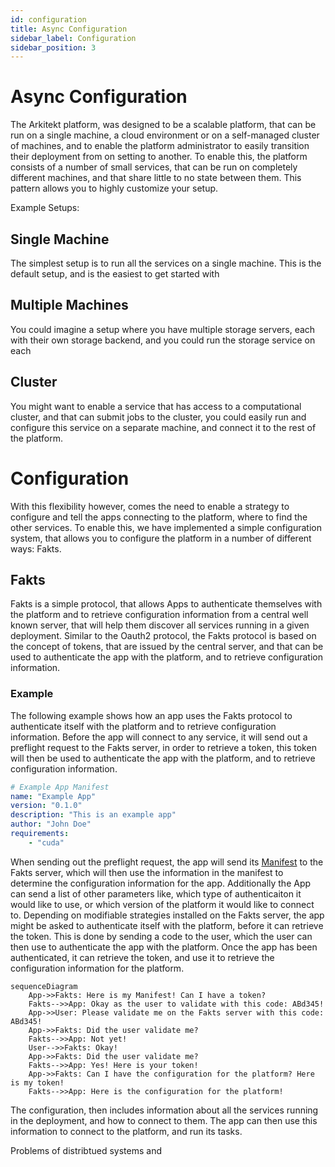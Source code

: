 ```yaml
---
id: configuration
title: Async Configuration
sidebar_label: Configuration
sidebar_position: 3
---
```


# Async Configuration

The Arkitekt platform, was designed to be a scalable platform, that can be run on a single machine, a cloud environment or on a self-managed cluster of machines, and to enable the platform administrator to easily transition their deployment from on setting to another. To enable this, the platform consists of a number of small services, that can be run on completely different machines, and that share little to no state between them. This pattern allows you to highly
customize your setup.

Example Setups:

## Single Machine

The simplest setup is to run all the services on a single machine. This is the default setup, and is the easiest to get started with

## Multiple Machines

You could imagine a setup where you have multiple storage servers, each with their own storage backend, and you could run the storage service on each

## Cluster

You might want to enable a service that has access to a computational cluster, and that can submit jobs to the cluster, you could easily run and
configure this service on a separate machine, and connect it to the rest of the platform.

# Configuration

With this flexibility however, comes the need to enable a strategy to configure and tell the apps connecting to the platform, where to find the other services. To enable this, we have implemented a simple configuration system, that allows you to configure the platform in a number of different ways: Fakts.

## Fakts

Fakts is a simple protocol, that allows Apps to authenticate themselves with the platform and to retrieve configuration information from a central well known server, that will help them discover all services running in a given deployment. Similar to the Oauth2 protocol, the Fakts protocol is based on the concept of tokens, that are issued by the central server, and that can be used to authenticate the app with the platform, and to retrieve configuration information.

### Example

The following example shows how an app uses the Fakts protocol to authenticate itself with the platform and to retrieve configuration information.
Before the app will connect to any service, it will send out a preflight request to the Fakts server, in order to retrieve a token, this token will then be used to authenticate the app with the platform, and to retrieve configuration information.


```yaml
# Example App Manifest
name: "Example App"
version: "0.1.0"
description: "This is an example app"
author: "John Doe"
requirements:
    - "cuda"

```


When sending out the preflight request, the app will send its [Manifest](#manifest) to the Fakts server, which will then use the information in the manifest to determine the configuration information for the app. Additionally the App can send a list of other parameters like, which type of authenticaiton it would like to use, or which version of the platform it would like to connect to.
Depending on modifiable strategies installed on the Fakts server, the app might be asked to authenticate itself with the platform, before it can retrieve the token. This is done by sending a code to the user, which the user can then use to authenticate the app with the platform. Once the app has been authenticated, it can retrieve the token, and use it to retrieve the configuration information for the platform.

```mermaid 
sequenceDiagram
    App->>Fakts: Here is my Manifest! Can I have a token?
    Fakts-->>App: Okay as the user to validate with this code: ABd345!
    App->>User: Please validate me on the Fakts server with this code: ABd345!
    App->>Fakts: Did the user validate me?
    Fakts-->>App: Not yet!
    User-->>Fakts: Okay!
    App->>Fakts: Did the user validate me?
    Fakts-->>App: Yes! Here is your token!
    App->>Fakts: Can I have the configuration for the platform? Here is my token!
    Fakts-->>App: Here is the configuration for the platform!

```

The configuration, then includes information about all the services running in the deployment, and how to connect to them. The app can then use this information to connect to the platform, and run its tasks.



Problems of distribtued systems and